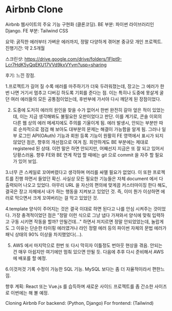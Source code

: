 # Airbnb Clone

Airbnb 웹사이트의 주요 기능 구현화 (클론코딩).
BE 부분: 파이썬 라이브러리인 Django.
FE 부분: Tailwind CSS

요약:
굵직한 에러부터 가벼운 에러까지, 정말 다양하게 겪어본 중규모 개인 프로젝트.
진행기간: 약 2.5개월

스크린샷:
https://drive.google.com/drive/folders/1FIpt9-Lcr7HdK5yQqEKU17VVd9kxVYvm?usp=sharing

후기:
느낀 장점.

1.프로젝트가 길어 질 수록 에러를 마주하기가 더욱 두려워졌는데, 장고는 그 에러가 한번 나면 거기서 멈추고 디버깅 하도록 기회를 준다는 점.
이는 특히나 도중에 못살게 굴던 여러 에러들의 모든 공통점이었는데, 후반부에 가서야 다시 깨닫게 된 장점이었다.

2. 도중에 도저히 에러의 원인을 찾을 수가 없어서 한번 완전히 갈아 엎은 적이 있었는데, 이는 지금 생각해봐도 불필요한 오판이었다고 판단.
이를 계기로, 콘솔 이외의 다른 웹 상의 에러 메세지에도 주의를 기울이게 됨. 에러 발생시, 안되는 부분만 따로 순차적으로 점검 해 보아도 대부분의 문제는 해결이 가능함을 알게 됨.
그러나 일부 로그인 API(OAuth) 기능과 회원 등록 기능이 원활히 FE 영역에서 표시가 되지 않았던 점은, 향후의 개선점으로 여겨 짐. 희안하게도 BE 부분에는 제대로 registered 된 상태.
이런 말은 하면 안되지만, 어째선지 지금은 또 잘 되고 있어서 당황스러움. 향후 FE와 BE 연계 작업 할 때에는 git 으로 commit 을 자주 할 필요가 있어 보임.

3.너무 큰 스케일로 꼬여버렸다고 생각하며 머리를 싸맬 필요가 없었다. 이 또한 프로젝트를 진행 하면서 들었던 확신. 사실상 모든 필요한 기능들은 자체 document 에서 다 출력되어 나오고 있었다. 아무리 URL 을 자신의 편의에 맞게끔 커스터마이징 한다 해도, 결국은 장고 자체에서 내가 하는 행동을 지켜보고 있었던 것. 즉, 이미 뭔가 이상하면 에러로 막으면서 크게 꼬여버리는 걸 막고 있었던 것.

4.template 양식이 주어지는 것은 결국 이대로 하면 된다고 나를 안심 시켜주는 것이었다. 가장 충격적이었던 점은 "정말 이런 식으로 그냥 냅다 가져와서 양식에 맞춰 입력하고 구동 시키면 작동을 할까? 안될건데..." 하면서 저지르면 정말 안되었었는데, 놀랍게도 그 이유는 단순한 타이핑 에러였거나 라인 정렬 에러 등의 파이썬 자체의 문법 에러가 패닉 상태의 90% 이상을 차지했었다(...).

5. AWS 에서 마지막으로 한번 또 다시 막히자 이틀정도 번아웃 현상을 겪음. 안되는 건 매우 아쉽지만 여기에만 멈춰 있으면 안될 듯. 다음에 추후 다시 준비해서 AWS에 배포를 할 예정.

6.이것저것 기록 수정이 가능한 SQL 기능. MySQL 보다는 좀 더 자율적이라서 편한느낌.

향후 계획: 
React 또는 Vue.js 를 습득하며 새로운 사이드 프로젝트를 좀 간소한 사이즈로 이번에는 해 볼 예정.



Cloning Airbnb 
For backend: (Python, Django)
For frontend: (Tailwind)
